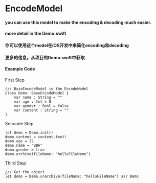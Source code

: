 # EncodeModel
#### you can use this model to make the encoding &amp; decoding much easier.
#### more detail in the  Demo.swift

####
#### 你可以使用这个model在iOS开发中来简化encoding和decoding
#### 更多的信息，从项目的Demo.swift中获取

#### Example Code

First Step
```
/// BaseEncodeModel is the EncodeModel
class Demo: BaseEncodeModel {
    var name : String = ""
    var age : Int = 0
    var gender : Bool = false
    var content : String = ""
}
```

Seconde Step
```
let demo = Demo.init()
demo.content = content.text!
demo.age = 22
demo.name = "BBH"
demo.gender = true
demo.archive(fileName: "helloFileName")
```

Third Step
```
/// Get the object
let demo = Demo.unarchive(fileName: "helloFileName") as? Demo
```
